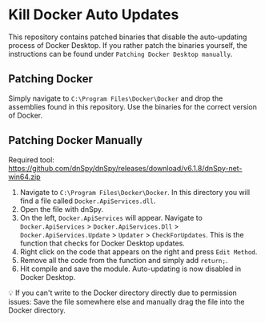 # Kill Docker Auto Updates
This repository contains patched binaries that disable the auto-updating process of Docker Desktop. If you rather patch the binaries yourself, the instructions can be found under ``Patching Docker Desktop manually``.

## Patching Docker

Simply navigate to `C:\Program Files\Docker\Docker` and drop the assemblies found in this repository. Use the binaries for the correct version of Docker.

## Patching Docker Manually

Required tool: https://github.com/dnSpy/dnSpy/releases/download/v6.1.8/dnSpy-net-win64.zip

1. Navigate to `C:\Program Files\Docker\Docker`. In this directory you will find a file called `Docker.ApiServices.dll`.
2. Open the file with dnSpy.
3. On the left, `Docker.ApiServices` will appear. Navigate to `Docker.ApiServices` > `Docker.ApiServices.Dll` > `Docker.ApiServices.Update` > `Updater` > `CheckForUpdates`. This is the function that checks for Docker Desktop updates.
4. Right click on the code that appears on the right and press `Edit Method`.
5. Remove all the code from the function and simply add `return;`.
6. Hit compile and save the module. Auto-updating is now disabled in Docker Desktop.

:bulb: If you can't write to the Docker directory directly due to permission issues: Save the file somewhere else and manually drag the file into the Docker directory.
